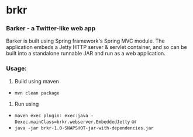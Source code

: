 # brkr
### Barker - a Twitter-like web app

Barker is built using Spring framework's Spring MVC module. The application embeds a Jetty HTTP server & servlet container, and so can be built into a standalone runnable JAR and run as a web application.

### Usage:
1. Build using maven
  * `mvn clean package`
1. Run using 
  * `maven exec plugin: exec:java -Dexec.mainClass=brkr.webserver.EmbeddedJetty`
  or
  * `java -jar brkr-1.0-SNAPSHOT-jar-with-dependencies.jar`
